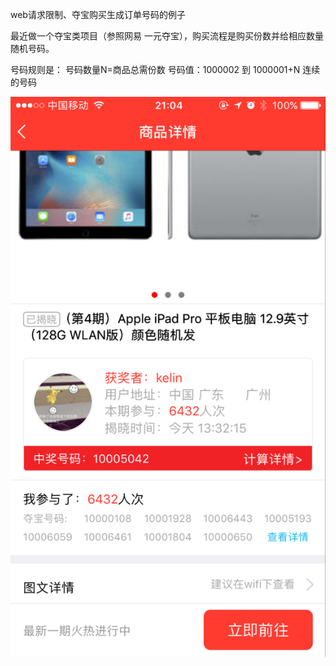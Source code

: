 web请求限制、夺宝购买生成订单号码的例子

最近做一个夺宝类项目（参照网易 一元夺宝），购买流程是购买份数并给相应数量随机号码。

号码规则是：
        号码数量N=商品总需份数 
        号码值：1000002 到 1000001+N 连续的号码

![image](https://github.com/liukelin/duobao_web_api/raw/master/img/case1.jpg)

